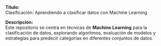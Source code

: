 **Título:**  
Clasificación: Aprendiendo a clasificar datos con Machine Learning

**Descripción:**  
Este repositorio se centra en técnicas de **Machine Learning** para la clasificación de datos, explorando algoritmos, evaluación de modelos y estrategias para predecir categorías en diferentes conjuntos de datos.
